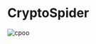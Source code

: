 # CryptoSpider


![cpoo](https://user-images.githubusercontent.com/121312707/229458267-d83b9816-2668-4430-98d5-e7b9a6ba3e1a.png)
